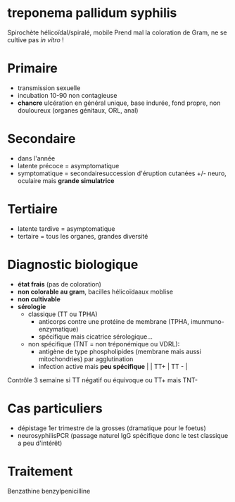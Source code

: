 # treponema pallidum syphilis



Spirochète hélicoïdal/spiralé, mobile
Prend mal la coloration de Gram, ne se cultive pas _in vitro_ ! 


# Primaire


- transmission sexuelle 
- incubation 10-90 non contagieuse 
- **chancre** ulcération en général unique, base indurée, fond propre, non douloureux (organes génitaux, ORL, anal) 


# Secondaire


- dans l'année 
- latente précoce = asymptomatique 
- symptomatique = secondairesuccession d'éruption cutanées +/- neuro, oculaire mais **grande simulatrice** 


# Tertiaire


- latente tardive = asymptomatique 
- tertaire = tous les organes, grandes diversité 


# Diagnostic biologique


- **état frais** (pas de coloration) 
- **non colorable au gram**, bacilles hélicoïdaaux moblise 
- **non cultivable** 
- **sérologie** 
    - classique (TT ou TPHA) 
        - anticorps contre une protéine de membrane (TPHA, imunmuno-enzymatique) 
        - spécifique mais cicatrice sérologique… 
    - non spécifique (TNT = non tréponémique ou VDRL): 
        - antigène de type phospholipides (membrane mais aussi mitochondries) par agglutination 
        - infection active mais **peu spécifique** | | TT+ | TT - | 



Contrôle 3 semaine si TT négatif ou équivoque ou TT+ mais TNT-


# Cas particuliers


- dépistage 1er trimestre de la grosses (dramatique pour le foetus) 
- neurosyphilisPCR (passage naturel IgG spécifique donc le test classique a peu d'intérêt) 


# Traitement


Benzathine benzylpenicilline 

